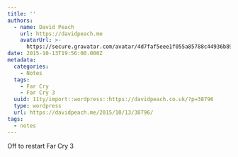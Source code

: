 ```yaml
---
title: ''
authors:
  - name: David Peach
    url: https://davidpeach.me
    avatarUrl: >-
      https://secure.gravatar.com/avatar/4d7faf5eee1f055a85788c44936b8995eaab6dfb004e7854ec747ccb272e91ee?s=96&d=mm&r=g
date: 2015-10-13T19:56:00.000Z
metadata:
  categories:
    - Notes
  tags:
    - Far Cry
    - Far Cry 3
  uuid: 11ty/import::wordpress::https://davidpeach.co.uk/?p=38796
  type: wordpress
  url: https://davidpeach.me/2015/10/13/38796/
tags:
  - notes
---
```

Off to restart Far Cry 3